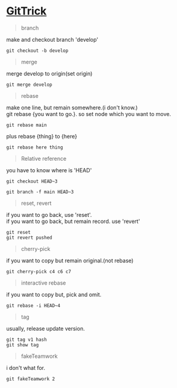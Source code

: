 # [GitTrick](https://learngitbranching.js.org/?locale=ko)

> branch  

make and checkout branch 'develop'

`git checkout -b develop`  

> merge   

merge develop to origin(set origin)

`git merge develop` 

> rebase  

make one line, but remain somewhere.(i don't know.)   
git rebase {you want to go.}. so set node which you want to move.  

`git rebase main`

plus rebase {thing} to {here}  

`git rebase here thing`  

> Relative reference 

you have to know where is 'HEAD' 

`git checkout HEAD~3` 

`git branch -f main HEAD~3`   

> reset, revert 

if you want to go back, use 'reset'.  
if you want to go back, but remain record. use 'revert' 

`git reset`   
`git revert pushed`  

> cherry-pick 

if you want to copy but remain original.(not rebase)   

`git cherry-pick c4 c6 c7`  

> interactive rebase  

if you want to copy but, pick and omit. 

`git rebase -i HEAD~4`

> tag 

usually, release update version. 

`git tag v1 hash`  
`git show tag`

> fakeTeamwork

i don't what for.  

`git fakeTeamwork 2`  

